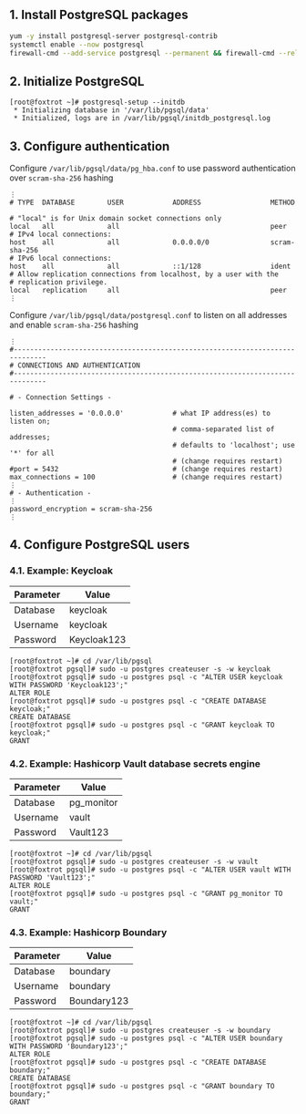 ## 1. Install PostgreSQL packages

```sh
yum -y install postgresql-server postgresql-contrib
systemctl enable --now postgresql
firewall-cmd --add-service postgresql --permanent && firewall-cmd --reload
```

## 2. Initialize PostgreSQL

```console
[root@foxtrot ~]# postgresql-setup --initdb
 * Initializing database in '/var/lib/pgsql/data'
 * Initialized, logs are in /var/lib/pgsql/initdb_postgresql.log
```

## 3. Configure authentication

Configure `/var/lib/pgsql/data/pg_hba.conf` to use password authentication over `scram-sha-256` hashing

```
⋮
# TYPE  DATABASE        USER            ADDRESS                 METHOD

# "local" is for Unix domain socket connections only
local   all             all                                     peer
# IPv4 local connections:
host    all             all             0.0.0.0/0               scram-sha-256
# IPv6 local connections:
host    all             all             ::1/128                 ident
# Allow replication connections from localhost, by a user with the
# replication privilege.
local   replication     all                                     peer
⋮
```

Configure `/var/lib/pgsql/data/postgresql.conf` to listen on all addresses and enable `scram-sha-256` hashing

```
⋮
#------------------------------------------------------------------------------
# CONNECTIONS AND AUTHENTICATION
#------------------------------------------------------------------------------

# - Connection Settings -

listen_addresses = '0.0.0.0'            # what IP address(es) to listen on;
                                        # comma-separated list of addresses;
                                        # defaults to 'localhost'; use '*' for all
                                        # (change requires restart)
#port = 5432                            # (change requires restart)
max_connections = 100                   # (change requires restart)
⋮
# - Authentication -
⋮
password_encryption = scram-sha-256
⋮
```

## 4. Configure PostgreSQL users

### 4.1. Example: Keycloak

|Parameter|Value|
|---|---|
|Database|keycloak|
|Username|keycloak|
|Password|Keycloak123|

```console
[root@foxtrot ~]# cd /var/lib/pgsql
[root@foxtrot pgsql]# sudo -u postgres createuser -s -w keycloak
[root@foxtrot pgsql]# sudo -u postgres psql -c "ALTER USER keycloak WITH PASSWORD 'Keycloak123';"
ALTER ROLE
[root@foxtrot pgsql]# sudo -u postgres psql -c "CREATE DATABASE keycloak;"
CREATE DATABASE
[root@foxtrot pgsql]# sudo -u postgres psql -c "GRANT keycloak TO keycloak;"
GRANT
```

### 4.2. Example: Hashicorp Vault database secrets engine

|Parameter|Value|
|---|---|
|Database|pg_monitor|
|Username|vault|
|Password|Vault123|

```console
[root@foxtrot ~]# cd /var/lib/pgsql
[root@foxtrot pgsql]# sudo -u postgres createuser -s -w vault
[root@foxtrot pgsql]# sudo -u postgres psql -c "ALTER USER vault WITH PASSWORD 'Vault123';"
ALTER ROLE
[root@foxtrot pgsql]# sudo -u postgres psql -c "GRANT pg_monitor TO vault;"
GRANT
```

### 4.3. Example: Hashicorp Boundary

|Parameter|Value|
|---|---|
|Database|boundary|
|Username|boundary|
|Password|Boundary123|

```console
[root@foxtrot ~]# cd /var/lib/pgsql
[root@foxtrot pgsql]# sudo -u postgres createuser -s -w boundary
[root@foxtrot pgsql]# sudo -u postgres psql -c "ALTER USER boundary WITH PASSWORD 'Boundary123';"
ALTER ROLE
[root@foxtrot pgsql]# sudo -u postgres psql -c "CREATE DATABASE boundary;"
CREATE DATABASE
[root@foxtrot pgsql]# sudo -u postgres psql -c "GRANT boundary TO boundary;"
GRANT
```
